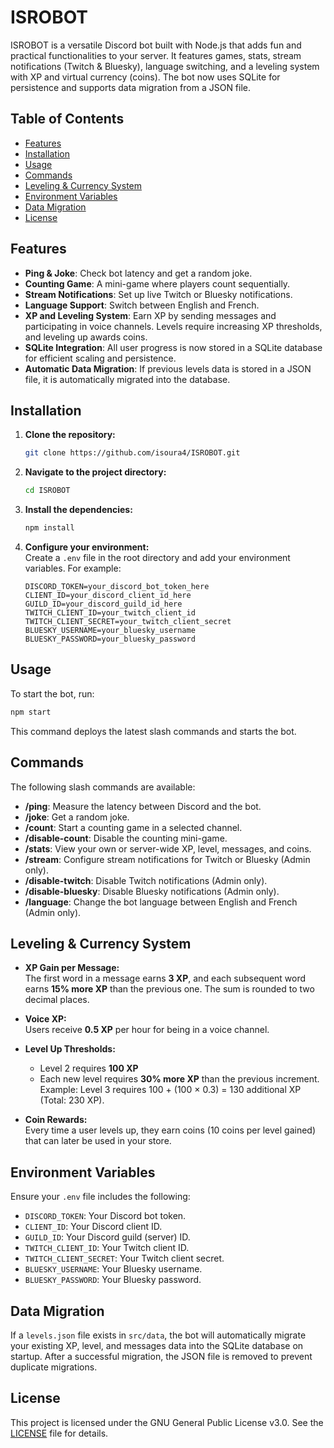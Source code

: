 # ISROBOT

ISROBOT is a versatile Discord bot built with Node.js that adds fun and practical functionalities to your server. It features games, stats, stream notifications (Twitch & Bluesky), language switching, and a leveling system with XP and virtual currency (coins). The bot now uses SQLite for persistence and supports data migration from a JSON file.

## Table of Contents

- [Features](#features)
- [Installation](#installation)
- [Usage](#usage)
- [Commands](#commands)
- [Leveling & Currency System](#leveling--currency-system)
- [Environment Variables](#environment-variables)
- [Data Migration](#data-migration)
- [License](#license)

## Features

- **Ping & Joke**: Check bot latency and get a random joke.
- **Counting Game**: A mini-game where players count sequentially.
- **Stream Notifications**: Set up live Twitch or Bluesky notifications.
- **Language Support**: Switch between English and French.
- **XP and Leveling System**: Earn XP by sending messages and participating in voice channels. Levels require increasing XP thresholds, and leveling up awards coins.
- **SQLite Integration**: All user progress is now stored in a SQLite database for efficient scaling and persistence.
- **Automatic Data Migration**: If previous levels data is stored in a JSON file, it is automatically migrated into the database.

## Installation

1. **Clone the repository:**
   ```bash
   git clone https://github.com/isoura4/ISROBOT.git
   ```

2. **Navigate to the project directory:**
   ```bash
   cd ISROBOT
   ```

3. **Install the dependencies:**
   ```bash
   npm install
   ```

4. **Configure your environment:**  
   Create a `.env` file in the root directory and add your environment variables. For example:
   ```env
   DISCORD_TOKEN=your_discord_bot_token_here
   CLIENT_ID=your_discord_client_id_here
   GUILD_ID=your_discord_guild_id_here
   TWITCH_CLIENT_ID=your_twitch_client_id
   TWITCH_CLIENT_SECRET=your_twitch_client_secret
   BLUESKY_USERNAME=your_bluesky_username
   BLUESKY_PASSWORD=your_bluesky_password
   ```

## Usage

To start the bot, run:

```bash
npm start
```

This command deploys the latest slash commands and starts the bot.

## Commands

The following slash commands are available:

- **/ping**: Measure the latency between Discord and the bot.
- **/joke**: Get a random joke.
- **/count**: Start a counting game in a selected channel.
- **/disable-count**: Disable the counting mini-game.
- **/stats**: View your own or server-wide XP, level, messages, and coins.
- **/stream**: Configure stream notifications for Twitch or Bluesky (Admin only).
- **/disable-twitch**: Disable Twitch notifications (Admin only).
- **/disable-bluesky**: Disable Bluesky notifications (Admin only).
- **/language**: Change the bot language between English and French (Admin only).

## Leveling & Currency System

- **XP Gain per Message:**  
  The first word in a message earns **3 XP**, and each subsequent word earns **15% more XP** than the previous one. The sum is rounded to two decimal places.

- **Voice XP:**  
  Users receive **0.5 XP** per hour for being in a voice channel.

- **Level Up Thresholds:**  
  - Level 2 requires **100 XP**  
  - Each new level requires **30% more XP** than the previous increment.  
    Example: Level 3 requires 100 + (100 × 0.3) = 130 additional XP (Total: 230 XP).

- **Coin Rewards:**  
  Every time a user levels up, they earn coins (10 coins per level gained) that can later be used in your store.

## Environment Variables

Ensure your `.env` file includes the following:

- `DISCORD_TOKEN`: Your Discord bot token.
- `CLIENT_ID`: Your Discord client ID.
- `GUILD_ID`: Your Discord guild (server) ID.
- `TWITCH_CLIENT_ID`: Your Twitch client ID.
- `TWITCH_CLIENT_SECRET`: Your Twitch client secret.
- `BLUESKY_USERNAME`: Your Bluesky username.
- `BLUESKY_PASSWORD`: Your Bluesky password.

## Data Migration

If a `levels.json` file exists in `src/data`, the bot will automatically migrate your existing XP, level, and messages data into the SQLite database on startup. After a successful migration, the JSON file is removed to prevent duplicate migrations.

## License

This project is licensed under the GNU General Public License v3.0. See the [LICENSE](LICENSE) file for details.